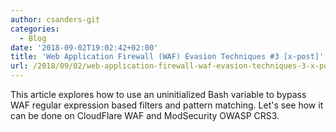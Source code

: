 ```yaml
---
author: csanders-git
categories:
  - Blog
date: '2018-09-02T19:02:42+02:00'
title: 'Web Application Firewall (WAF) Evasion Techniques #3 [x-post]'
url: /2018/09/02/web-application-firewall-waf-evasion-techniques-3-x-post/
---
```



This article explores how to use an uninitialized Bash variable to bypass WAF regular expression based filters and pattern matching. Let's see how it can be done on CloudFlare WAF and ModSecurity OWASP CRS3.

